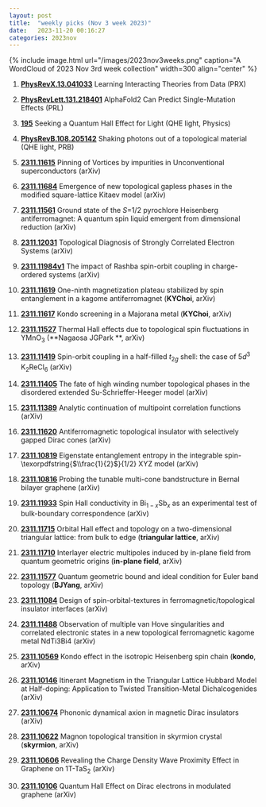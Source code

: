 ```yaml
---
layout: post
title:  "weekly picks (Nov 3 week 2023)"
date:   2023-11-20 00:16:27
categories: 2023nov
---
```



{% include image.html url="/images/2023nov3weeks.png" caption="A WordCloud of 2023 Nov 3rd week collection" width=300 align="center" %}



1. **[PhysRevX.13.041033](https://link.aps.org/doi/10.1103/PhysRevX.13.041033)** Learning Interacting Theories from Data (PRX)

1. **[PhysRevLett.131.218401](https://link.aps.org/doi/10.1103/PhysRevLett.131.218401)** AlphaFold2 Can Predict Single-Mutation Effects (PRL)

1. **[195](https://physics.aps.org/articles/v16/195)** Seeking a Quantum Hall Effect for Light (QHE light, Physics)

1. **[PhysRevB.108.205142](https://link.aps.org/doi/10.1103/PhysRevB.108.205142)** Shaking photons out of a topological material (QHE light, PRB)




1. **[2311.11615](http://arxiv.org/abs/2311.11615)** Pinning of Vortices by impurities in Unconventional superconductors (arXiv)

1. **[2311.11684](http://arxiv.org/abs/2311.11684)** Emergence of new topological gapless phases in the modified square-lattice Kitaev model (arXiv)

1. **[2311.11561](http://arxiv.org/abs/2311.11561)** Ground state of the $S$=1/2 pyrochlore Heisenberg antiferromagnet: A quantum spin liquid emergent from dimensional reduction (arXiv)

1. **[2311.12031](http://arxiv.org/abs/2311.12031)** Topological Diagnosis of Strongly Correlated Electron Systems (arXiv)

1. **[2311.11984v1](https://arxiv.org/abs/2311.11984v1)** The impact of Rashba spin-orbit coupling in charge-ordered systems (arXiv)

1. **[2311.11619](http://arxiv.org/abs/2311.11619)** One-ninth magnetization plateau stabilized by spin entanglement in a kagome antiferromagnet (**KYChoi**, arXiv)

1. **[2311.11617](http://arxiv.org/abs/2311.11617)** Kondo screening in a Majorana metal (**KYChoi**, arXiv)

1. **[2311.11527](http://arxiv.org/abs/2311.11527)** Thermal Hall effects due to topological spin fluctuations in YMnO$_3$ (**Nagaosa JGPark **, arXiv)

1. **[2311.11419](http://arxiv.org/abs/2311.11419)** Spin-orbit coupling in a half-filled $t_{2g}$ shell: the case of $5d^3$ K$_2$ReCl$_6$ (arXiv)

1. **[2311.11405](http://arxiv.org/abs/2311.11405)** The fate of high winding number topological phases in the disordered extended Su-Schrieffer-Heeger model (arXiv)

1. **[2311.11389](http://arxiv.org/abs/2311.11389)** Analytic continuation of multipoint correlation functions (arXiv)

1. **[2311.11620](http://arxiv.org/abs/2311.11620)** Antiferromagnetic topological insulator with selectively gapped Dirac cones (arXiv)

1. **[2311.10819](http://arxiv.org/abs/2311.10819)** Eigenstate entanglement entropy in the integrable spin-\\texorpdfstring{$\\frac{1}{2}$}{1/2} XYZ model (arXiv)

1. **[2311.10816](http://arxiv.org/abs/2311.10816)** Probing the tunable multi-cone bandstructure in Bernal bilayer graphene (arXiv)

1. **[2311.11933](http://arxiv.org/abs/2311.11933)** Spin Hall conductivity in Bi$_{1-x}$Sb$_x$ as an experimental test of bulk-boundary correspondence (arXiv)

1. **[2311.11715](http://arxiv.org/abs/2311.11715)** Orbital Hall effect and topology on a two-dimensional triangular lattice: from bulk to edge (**triangular lattice**, arXiv)

1. **[2311.11710](http://arxiv.org/abs/2311.11710)** Interlayer electric multipoles induced by in-plane field from quantum geometric origins (**in-plane field**, arXiv)

1. **[2311.11577](http://arxiv.org/abs/2311.11577)** Quantum geometric bound and ideal condition for Euler band topology (**BJYang**, arXiv)

1. **[2311.11084](http://arxiv.org/abs/2311.11084)** Design of spin-orbital-textures in ferromagnetic/topological insulator interfaces (arXiv)

1. **[2311.11488](http://arxiv.org/abs/2311.11488)** Observation of multiple van Hove singularities and correlated electronic states in a new topological ferromagnetic kagome metal NdTi3Bi4 (arXiv)





1. **[2311.10569](http://arxiv.org/abs/2311.10569)** Kondo effect in the isotropic Heisenberg spin chain (**kondo**, arXiv)

1. **[2311.10146](http://arxiv.org/abs/2311.10146)** Itinerant Magnetism in the Triangular Lattice Hubbard Model at Half-doping: Application to Twisted Transition-Metal Dichalcogenides (arXiv)

1. **[2311.10674](http://arxiv.org/abs/2311.10674)** Phononic dynamical axion in magnetic Dirac insulators (arXiv)

1. **[2311.10622](http://arxiv.org/abs/2311.10622)** Magnon topological transition in skyrmion crystal (**skyrmion**, arXiv)

1. **[2311.10606](http://arxiv.org/abs/2311.10606)** Revealing the Charge Density Wave Proximity Effect in Graphene on 1T-TaS$_2$ (arXiv)

1. **[2311.10106](http://arxiv.org/abs/2311.10106)** Quantum Hall Effect on Dirac electrons in modulated graphene (arXiv)
